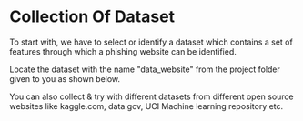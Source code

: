 # Collection Of Dataset
To start with, we have to select or identify a dataset which contains a set of features through which a phishing website can be identified.


Locate the dataset with the name "data_website" from the project folder given to you as shown below.

 



You can also collect & try with different datasets from different open source websites like kaggle.com, data.gov, UCI Machine learning repository etc.